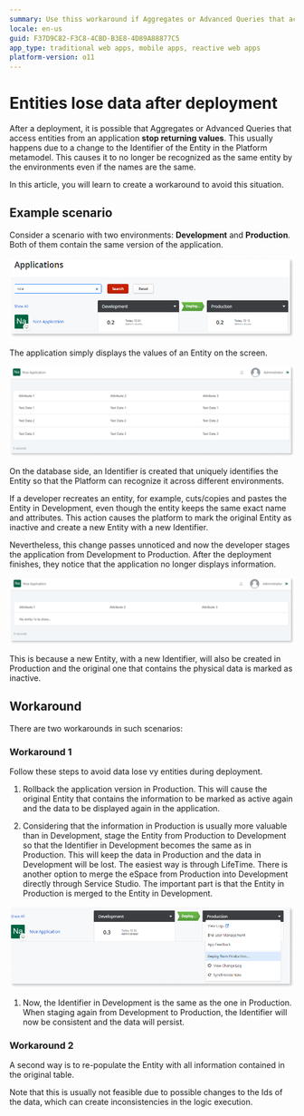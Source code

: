 ```yaml
---
summary: Use thiss workaround if Aggregates or Advanced Queries that access entities from an application stop returning values.
locale: en-us
guid: F37D9C82-F3C8-4CBD-B3E8-4D89A88877C5
app_type: traditional web apps, mobile apps, reactive web apps
platform-version: o11
---
```

# Entities lose data after deployment

After a deployment, it is possible that Aggregates or Advanced Queries that access entities from an application **stop returning values**.
This usually happens due to a change to the Identifier of the Entity in the Platform metamodel. This causes it to no longer be recognized as the same entity by the environments even if the names are the same.

In this article, you will learn to create a workaround to avoid this situation. 

## Example scenario

Consider a scenario with two environments: **Development** and **Production**. Both of them contain the same version of the application.

![](images/application-entitiy-issue-ss.png)

The application simply displays the values of an Entity on the screen.

![](images/application-entity-issue3-ss.png)

On the database side, an Identifier is created that uniquely identifies the Entity so that the Platform can recognize it across different environments.  

If  a developer recreates an entity, for example, cuts/copies and pastes the Entity in Development, even though the entity keeps the same exact name and attributes. This action causes the platform to mark the original Entity as inactive and create a new Entity with a new Identifier.

Nevertheless, this change passes unnoticed and now the developer stages the application from Development to Production. After the deployment finishes, they notice that the application no longer displays information.

![](images/application-entity-issue2-ss.png)


This is because a new Entity, with a new Identifier, will also be created in Production and the original one that contains the physical data is marked as inactive. 

## Workaround 

There are two workarounds in such scenarios:

### Workaround 1

Follow these steps to avoid data lose vy entities during deployment. 

1. Rollback the application version in Production. This will cause the original Entity that contains the information to be marked as active again and the data to be displayed again in the application.

1. Considering that the information in Production is usually more valuable than in Development, stage the Entity from Production to Development so that the Identifier in Development becomes the same as in Production. This will keep the data in Production and the data in Development will be lost. 
The easiest way is through LifeTime. There is another option to merge the eSpace from Production into Development directly through Service Studio. The important part is that the Entity in Production is merged to the Entity in Development.

![](images/application-entity-issue4-ss.png)


1. Now, the Identifier in Development is the same as the one in Production. When staging again from Development to Production, the Identifier will now be consistent and the data will persist. 

### Workaround 2

A second way is to re-populate the Entity with all information contained in the original table. 

Note that this is usually not feasible due to possible changes to the Ids of the data, which can create inconsistencies in the logic execution.
